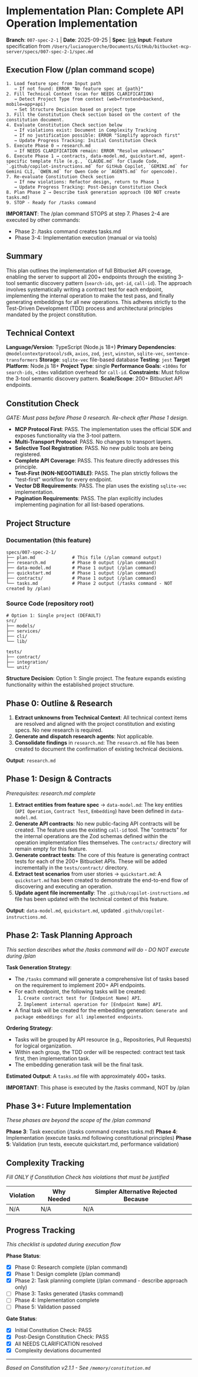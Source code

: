 
# Implementation Plan: Complete API Operation Implementation

**Branch**: `007-spec-2-1` | **Date**: 2025-09-25 | **Spec**: [link](./spec.md)
**Input**: Feature specification from `/Users/lucianoguerche/Documents/GitHub/bitbucket-mcp-server/specs/007-spec-2-1/spec.md`

## Execution Flow (/plan command scope)
```
1. Load feature spec from Input path
   → If not found: ERROR "No feature spec at {path}"
2. Fill Technical Context (scan for NEEDS CLARIFICATION)
   → Detect Project Type from context (web=frontend+backend, mobile=app+api)
   → Set Structure Decision based on project type
3. Fill the Constitution Check section based on the content of the constitution document.
4. Evaluate Constitution Check section below
   → If violations exist: Document in Complexity Tracking
   → If no justification possible: ERROR "Simplify approach first"
   → Update Progress Tracking: Initial Constitution Check
5. Execute Phase 0 → research.md
   → If NEEDS CLARIFICATION remain: ERROR "Resolve unknowns"
6. Execute Phase 1 → contracts, data-model.md, quickstart.md, agent-specific template file (e.g., `CLAUDE.md` for Claude Code, `.github/copilot-instructions.md` for GitHub Copilot, `GEMINI.md` for Gemini CLI, `QWEN.md` for Qwen Code or `AGENTS.md` for opencode).
7. Re-evaluate Constitution Check section
   → If new violations: Refactor design, return to Phase 1
   → Update Progress Tracking: Post-Design Constitution Check
8. Plan Phase 2 → Describe task generation approach (DO NOT create tasks.md)
9. STOP - Ready for /tasks command
```

**IMPORTANT**: The /plan command STOPS at step 7. Phases 2-4 are executed by other commands:
- Phase 2: /tasks command creates tasks.md
- Phase 3-4: Implementation execution (manual or via tools)

## Summary
This plan outlines the implementation of full Bitbucket API coverage, enabling the server to support all 200+ endpoints through the existing 3-tool semantic discovery pattern (`search-ids`, `get-id`, `call-id`). The approach involves systematically writing a contract test for each endpoint, implementing the internal operation to make the test pass, and finally generating embeddings for all new operations. This adheres strictly to the Test-Driven Development (TDD) process and architectural principles mandated by the project constitution.

## Technical Context
**Language/Version**: TypeScript (Node.js 18+)
**Primary Dependencies**: `@modelcontextprotocol/sdk`, `axios`, `zod`, `jest`, `winston`, `sqlite-vec`, `sentence-transformers`
**Storage**: `sqlite-vec` file-based database
**Testing**: `jest`
**Target Platform**: Node.js 18+
**Project Type**: single
**Performance Goals**: `<100ms` for `search-ids`, `<10ms` validation overhead for `call-id`.
**Constraints**: Must follow the 3-tool semantic discovery pattern.
**Scale/Scope**: 200+ Bitbucket API endpoints.

## Constitution Check
*GATE: Must pass before Phase 0 research. Re-check after Phase 1 design.*

- **MCP Protocol First**: PASS. The implementation uses the official SDK and exposes functionality via the 3-tool pattern.
- **Multi-Transport Protocol**: PASS. No changes to transport layers.
- **Selective Tool Registration**: PASS. No new public tools are being registered.
- **Complete API Coverage**: PASS. This feature directly addresses this principle.
- **Test-First (NON-NEGOTIABLE)**: PASS. The plan strictly follows the "test-first" workflow for every endpoint.
- **Vector DB Requirements**: PASS. The plan uses the existing `sqlite-vec` implementation.
- **Pagination Requirements**: PASS. The plan explicitly includes implementing pagination for all list-based operations.

## Project Structure

### Documentation (this feature)
```
specs/007-spec-2-1/
├── plan.md              # This file (/plan command output)
├── research.md          # Phase 0 output (/plan command)
├── data-model.md        # Phase 1 output (/plan command)
├── quickstart.md        # Phase 1 output (/plan command)
├── contracts/           # Phase 1 output (/plan command)
└── tasks.md             # Phase 2 output (/tasks command - NOT created by /plan)
```

### Source Code (repository root)
```
# Option 1: Single project (DEFAULT)
src/
├── models/
├── services/
├── cli/
└── lib/

tests/
├── contract/
├── integration/
└── unit/
```

**Structure Decision**: Option 1: Single project. The feature expands existing functionality within the established project structure.

## Phase 0: Outline & Research
1. **Extract unknowns from Technical Context**: All technical context items are resolved and aligned with the project constitution and existing specs. No new research is required.
2. **Generate and dispatch research agents**: Not applicable.
3. **Consolidate findings** in `research.md`: The `research.md` file has been created to document the confirmation of existing technical decisions.

**Output**: `research.md`

## Phase 1: Design & Contracts
*Prerequisites: research.md complete*

1. **Extract entities from feature spec** → `data-model.md`: The key entities (`API Operation`, `Contract Test`, `Embedding`) have been defined in `data-model.md`.
2. **Generate API contracts**: No new public-facing API contracts will be created. The feature uses the existing `call-id` tool. The "contracts" for the internal operations are the Zod schemas defined within the operation implementation files themselves. The `contracts/` directory will remain empty for this feature.
3. **Generate contract tests**: The core of this feature is generating contract tests for each of the 200+ Bitbucket APIs. These will be added incrementally in the `tests/contract/` directory.
4. **Extract test scenarios** from user stories → `quickstart.md`: A `quickstart.md` has been created to demonstrate the end-to-end flow of discovering and executing an operation.
5. **Update agent file incrementally**: The `.github/copilot-instructions.md` file has been updated with the technical context of this feature.

**Output**: `data-model.md`, `quickstart.md`, updated `.github/copilot-instructions.md`.

## Phase 2: Task Planning Approach
*This section describes what the /tasks command will do - DO NOT execute during /plan*

**Task Generation Strategy**:
- The `/tasks` command will generate a comprehensive list of tasks based on the requirement to implement 200+ API endpoints.
- For each endpoint, the following tasks will be created:
    1.  `Create contract test for [Endpoint Name] API`.
    2.  `Implement internal operation for [Endpoint Name] API`.
- A final task will be created for the embedding generation: `Generate and package embeddings for all implemented endpoints`.

**Ordering Strategy**:
- Tasks will be grouped by API resource (e.g., Repositories, Pull Requests) for logical organization.
- Within each group, the TDD order will be respected: contract test task first, then implementation task.
- The embedding generation task will be the final task.

**Estimated Output**: A `tasks.md` file with approximately 400+ tasks.

**IMPORTANT**: This phase is executed by the /tasks command, NOT by /plan

## Phase 3+: Future Implementation
*These phases are beyond the scope of the /plan command*

**Phase 3**: Task execution (/tasks command creates tasks.md)
**Phase 4**: Implementation (execute tasks.md following constitutional principles)
**Phase 5**: Validation (run tests, execute quickstart.md, performance validation)

## Complexity Tracking
*Fill ONLY if Constitution Check has violations that must be justified*

| Violation | Why Needed | Simpler Alternative Rejected Because |
|-----------|------------|-------------------------------------|
| N/A       | N/A        | N/A                                 |


## Progress Tracking
*This checklist is updated during execution flow*

**Phase Status**:
- [X] Phase 0: Research complete (/plan command)
- [X] Phase 1: Design complete (/plan command)
- [X] Phase 2: Task planning complete (/plan command - describe approach only)
- [ ] Phase 3: Tasks generated (/tasks command)
- [ ] Phase 4: Implementation complete
- [ ] Phase 5: Validation passed

**Gate Status**:
- [X] Initial Constitution Check: PASS
- [X] Post-Design Constitution Check: PASS
- [X] All NEEDS CLARIFICATION resolved
- [X] Complexity deviations documented

---
*Based on Constitution v2.1.1 - See `/memory/constitution.md`*
